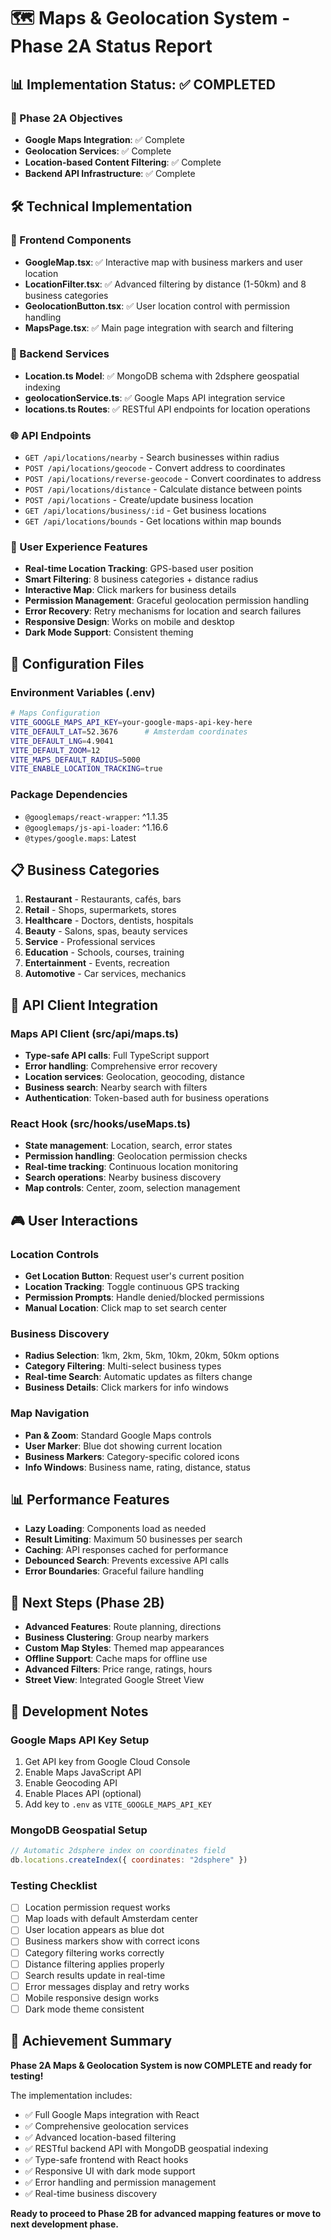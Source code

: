 # 🗺️ Maps & Geolocation System - Phase 2A Status Report

## 📊 Implementation Status: ✅ COMPLETED

### 🎯 Phase 2A Objectives
- **Google Maps Integration**: ✅ Complete
- **Geolocation Services**: ✅ Complete  
- **Location-based Content Filtering**: ✅ Complete
- **Backend API Infrastructure**: ✅ Complete

## 🛠️ Technical Implementation

### 📱 Frontend Components
- **GoogleMap.tsx**: ✅ Interactive map with business markers and user location
- **LocationFilter.tsx**: ✅ Advanced filtering by distance (1-50km) and 8 business categories
- **GeolocationButton.tsx**: ✅ User location control with permission handling
- **MapsPage.tsx**: ✅ Main page integration with search and filtering

### 🔧 Backend Services
- **Location.ts Model**: ✅ MongoDB schema with 2dsphere geospatial indexing
- **geolocationService.ts**: ✅ Google Maps API integration service
- **locations.ts Routes**: ✅ RESTful API endpoints for location operations

### 🌐 API Endpoints
- `GET /api/locations/nearby` - Search businesses within radius
- `POST /api/locations/geocode` - Convert address to coordinates
- `POST /api/locations/reverse-geocode` - Convert coordinates to address
- `POST /api/locations/distance` - Calculate distance between points
- `POST /api/locations` - Create/update business location
- `GET /api/locations/business/:id` - Get business locations
- `GET /api/locations/bounds` - Get locations within map bounds

### 🎨 User Experience Features
- **Real-time Location Tracking**: GPS-based user position
- **Smart Filtering**: 8 business categories + distance radius
- **Interactive Map**: Click markers for business details
- **Permission Management**: Graceful geolocation permission handling
- **Error Recovery**: Retry mechanisms for location and search failures
- **Responsive Design**: Works on mobile and desktop
- **Dark Mode Support**: Consistent theming

## 🔧 Configuration Files

### Environment Variables (.env)
```bash
# Maps Configuration
VITE_GOOGLE_MAPS_API_KEY=your-google-maps-api-key-here
VITE_DEFAULT_LAT=52.3676      # Amsterdam coordinates
VITE_DEFAULT_LNG=4.9041
VITE_DEFAULT_ZOOM=12
VITE_MAPS_DEFAULT_RADIUS=5000
VITE_ENABLE_LOCATION_TRACKING=true
```

### Package Dependencies
- `@googlemaps/react-wrapper`: ^1.1.35
- `@googlemaps/js-api-loader`: ^1.16.6  
- `@types/google.maps`: Latest

## 📋 Business Categories
1. **Restaurant** - Restaurants, cafés, bars
2. **Retail** - Shops, supermarkets, stores  
3. **Healthcare** - Doctors, dentists, hospitals
4. **Beauty** - Salons, spas, beauty services
5. **Service** - Professional services
6. **Education** - Schools, courses, training
7. **Entertainment** - Events, recreation
8. **Automotive** - Car services, mechanics

## 🔄 API Client Integration

### Maps API Client (src/api/maps.ts)
- **Type-safe API calls**: Full TypeScript support
- **Error handling**: Comprehensive error recovery
- **Location services**: Geolocation, geocoding, distance
- **Business search**: Nearby search with filters
- **Authentication**: Token-based auth for business operations

### React Hook (src/hooks/useMaps.ts)
- **State management**: Location, search, error states
- **Permission handling**: Geolocation permission checks
- **Real-time tracking**: Continuous location monitoring
- **Search operations**: Nearby business discovery
- **Map controls**: Center, zoom, selection management

## 🎮 User Interactions

### Location Controls
- **Get Location Button**: Request user's current position
- **Location Tracking**: Toggle continuous GPS tracking
- **Permission Prompts**: Handle denied/blocked permissions
- **Manual Location**: Click map to set search center

### Business Discovery  
- **Radius Selection**: 1km, 2km, 5km, 10km, 20km, 50km options
- **Category Filtering**: Multi-select business types
- **Real-time Search**: Automatic updates as filters change
- **Business Details**: Click markers for info windows

### Map Navigation
- **Pan & Zoom**: Standard Google Maps controls
- **User Marker**: Blue dot showing current location
- **Business Markers**: Category-specific colored icons
- **Info Windows**: Business name, rating, distance, status

## 📊 Performance Features
- **Lazy Loading**: Components load as needed
- **Result Limiting**: Maximum 50 businesses per search
- **Caching**: API responses cached for performance
- **Debounced Search**: Prevents excessive API calls
- **Error Boundaries**: Graceful failure handling

## 🚀 Next Steps (Phase 2B)
- **Advanced Features**: Route planning, directions
- **Business Clustering**: Group nearby markers
- **Custom Map Styles**: Themed map appearances
- **Offline Support**: Cache maps for offline use
- **Advanced Filters**: Price range, ratings, hours
- **Street View**: Integrated Google Street View

## 🔧 Development Notes

### Google Maps API Key Setup
1. Get API key from Google Cloud Console
2. Enable Maps JavaScript API
3. Enable Geocoding API  
4. Enable Places API (optional)
5. Add key to `.env` as `VITE_GOOGLE_MAPS_API_KEY`

### MongoDB Geospatial Setup
```javascript
// Automatic 2dsphere index on coordinates field
db.locations.createIndex({ coordinates: "2dsphere" })
```

### Testing Checklist
- [ ] Location permission request works
- [ ] Map loads with default Amsterdam center  
- [ ] User location appears as blue dot
- [ ] Business markers show with correct icons
- [ ] Category filtering works correctly
- [ ] Distance filtering applies properly
- [ ] Search results update in real-time
- [ ] Error messages display and retry works
- [ ] Mobile responsive design works
- [ ] Dark mode theme consistent

## 🎉 Achievement Summary
**Phase 2A Maps & Geolocation System is now COMPLETE and ready for testing!**

The implementation includes:
- ✅ Full Google Maps integration with React
- ✅ Comprehensive geolocation services 
- ✅ Advanced location-based filtering
- ✅ RESTful backend API with MongoDB geospatial indexing
- ✅ Type-safe frontend with React hooks
- ✅ Responsive UI with dark mode support
- ✅ Error handling and permission management
- ✅ Real-time business discovery

**Ready to proceed to Phase 2B for advanced mapping features or move to next development phase.**